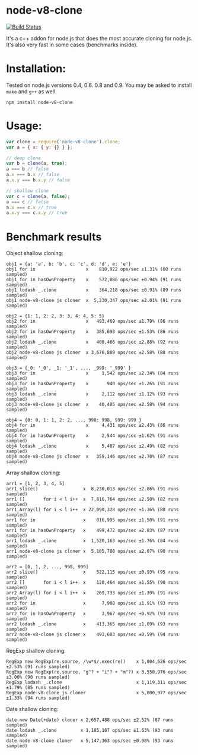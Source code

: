 node-v8-clone
=============
[![Build Status](https://secure.travis-ci.org/AlexeyKupershtokh/node-v8-clone.png?branch=master)](https://travis-ci.org/AlexeyKupershtokh/node-v8-clone)

It's a c++ addon for node.js that does the most accurate cloning for node.js.
It's also very fast in some cases (benchmarks inside).

Installation:
=============
Tested on node.js versions 0.4, 0.6. 0.8 and 0.9.
You may be asked to install `make` and `g++` as well.
```
npm install node-v8-clone
```

Usage:
======
```javascript
var clone = require('node-v8-clone').clone;
var a = { x: { y: {} } };

// deep clone
var b = clone(a, true);
a === b // false
a.x === b.x // false
a.x.y === b.x.y // false

// shallow clone
var c = clone(a, false);
a === c // false
a.x === c.x // true
a.x.y === c.x.y // true
```

Benchmark results
=================
Object shallow cloning:
```
obj1 = {a: 'a', b: 'b', c: 'c', d: 'd', e: 'e'}
obj1 for in                   x    810,922 ops/sec ±1.31% (88 runs sampled)
obj1 for in hasOwnProperty    x    572,086 ops/sec ±0.94% (91 runs sampled)
obj1 lodash _.clone           x    364,218 ops/sec ±0.91% (89 runs sampled)
obj1 node-v8-clone js cloner  x  5,230,347 ops/sec ±2.01% (91 runs sampled)

obj2 = {1: 1, 2: 2, 3: 3, 4: 4, 5: 5}
obj2 for in                   x   493,469 ops/sec ±1.79% (86 runs sampled)
obj2 for in hasOwnProperty    x   385,693 ops/sec ±1.53% (86 runs sampled)
obj2 lodash _.clone           x   400,466 ops/sec ±2.88% (92 runs sampled)
obj2 node-v8-clone js cloner  x 3,676,889 ops/sec ±2.58% (88 runs sampled)

obj3 = {_0: '_0', _1: '_1', ..., _999: '_999' }
obj3 for in                   x     1,542 ops/sec ±2.34% (84 runs sampled)
obj3 for in hasOwnProperty    x       940 ops/sec ±1.26% (91 runs sampled)
obj3 lodash _.clone           x     2,112 ops/sec ±1.12% (93 runs sampled)
obj3 node-v8-clone js cloner  x    40,405 ops/sec ±2.58% (94 runs sampled)

obj4 = {0: 0, 1: 1, 2: 2, ..., 998: 998, 999: 999 }
obj4 for in                   x     4,431 ops/sec ±2.43% (86 runs sampled)
obj4 for in hasOwnProperty    x     2,544 ops/sec ±1.62% (91 runs sampled)
obj4 lodash _.clone           x     5,407 ops/sec ±2.49% (82 runs sampled)
obj4 node-v8-clone js cloner  x   359,146 ops/sec ±2.70% (87 runs sampled)
```
Array shallow cloning:
```
arr1 = [1, 2, 3, 4, 5]
arr1 slice()                 x  8,230,013 ops/sec ±2.86% (91 runs sampled)
arr1 []       for i < l i++  x  7,816,764 ops/sec ±2.50% (82 runs sampled)
arr1 Array(l) for i < l i++  x 22,090,328 ops/sec ±1.36% (88 runs sampled)
arr1 for in                  x    816,995 ops/sec ±1.50% (91 runs sampled)
arr1 for in hasOwnProperty   x    499,472 ops/sec ±2.83% (87 runs sampled)
arr1 lodash _.clone          x  1,520,163 ops/sec ±1.76% (84 runs sampled)
arr1 node-v8-clone js cloner x  5,105,788 ops/sec ±2.07% (90 runs sampled)

arr2 = [0, 1, 2, ..., 998, 999]
arr2 slice()                 x    522,115 ops/sec ±0.93% (95 runs sampled)
arr2 []       for i < l i++  x    120,464 ops/sec ±1.55% (90 runs sampled)
arr2 Array(l) for i < l i++  x    269,733 ops/sec ±1.39% (91 runs sampled)
arr2 for in                  x      7,908 ops/sec ±1.91% (93 runs sampled)
arr2 for in hasOwnProperty   x      3,967 ops/sec ±0.92% (93 runs sampled)
arr2 lodash _.clone          x    413,365 ops/sec ±1.09% (93 runs sampled)
arr2 node-v8-clone js cloner x    493,603 ops/sec ±0.59% (94 runs sampled)
```
RegExp shallow cloning:
```
RegExp new RegExp(re.source, /\w*$/.exec(re))    x 1,004,526 ops/sec ±2.53% (91 runs sampled)
RegExp new RegExp(re.source, "g"? + "i"? + "m"?) x 3,550,976 ops/sec ±3.00% (90 runs sampled)
RegExp lodash _.clone                            x 1,119,311 ops/sec ±1.79% (85 runs sampled)
RegExp node-v8-clone js cloner                   x 5,000,977 ops/sec ±1.33% (94 runs sampled)
```
Date shallow cloning:
```
date new Date(+date) cloner x 2,657,488 ops/sec ±2.52% (87 runs sampled)
date lodash _.clone         x 1,185,187 ops/sec ±1.63% (93 runs sampled)
date node-v8-clone cloner   x 5,147,363 ops/sec ±0.98% (93 runs sampled)
```